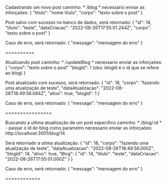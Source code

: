 Cadastrando um novo post
caminho: * /blog *
necessario enviar as inforçaões:
{
  "titulo": "nome titulo",
  "corpo": "texto sobre o post"
}

Post salvo com sucesso no banco de dados, será retornado:
{
  "id": 14,
  "titulo": "teste",
  "dataCriacao": "2022-08-26T17:55:01.244Z",
  "corpo": "texto sobre o post"
}

Caso de erro, será retornado:
{
  "message": "mensagem do erro"
}

==========

Atualizando post
caminho: * /updateBlog *
necessario enviar as inforçaões:
{
  "corpo": "texto sobre o post"
  "blogId": 1 (obs: blogId é o id que se refere ao blog)
}

Post atualizado com sucesso, será retornado:
{
  "id": 18,
  "corpo": "fazendo uma atualização de teste",
  "dataAtualizacao": "2022-08-26T18:49:56.084Z",
  "ativo": true,
  "blogId": 1
}

Caso de erro, será retornado:
{
  "message": "mensagem do erro"
}


================

Buscando a ultima atualização de um post especifico
caminho: * /blog/:id * - passar o id do blog como parametro
necessario enviar as inforçaões:
http://localhost:3001/blog/14

Será retornado a utima atualização:
{
  "id": 18,
  "corpo": "fazendo uma atualização de teste",
  "dataAtualizacao": "2022-08-26T18:49:56.000Z",
  "blogId": 14,
  "ativo": true,
  "Blog": {
    "id": 14,
    "titulo": "teste",
    "dataCriacao": "2022-08-26T17:55:01.000Z"
  }
}

Caso de erro, será retornado:
{
  "message": "mensagem do erro"
}

============

